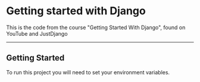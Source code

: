 # Getting started with Django

This is the code from the course "Getting Started With Django", found on YouTube and JustDjango

---

## Getting Started

To run this project you will need to set your environment variables.

